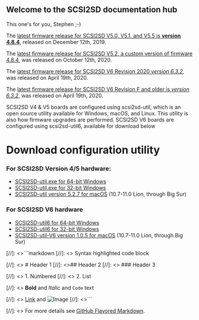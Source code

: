 ## Welcome to the SCSI2SD documentation hub

This one's for you, Stephen ;-)

The [latest firmware release for SCSI2SD V5.0, V5.1, and V5.5 is **version 4.8.4**](http://scsi2sd.com/v5/files/v4.8.4/firmware/firmware_bundle-v4.8.04.scsi2sd), released on December 12th, 2019.

The [latest firmware release for SCSI2SD V5.2, a custom version of firmware 4.8.4](http://scsi2sd.com/v5/files/v4.8.4-hardware-v5.2/firmware/SCSI2SD-V52.cyacd), was released on October 12th, 2020.

The [latest firmware release for SCSI2SD V6 Revision 2020 *version 6.3.2*](https://www.scsi2sd.com/v6/files/latest/firmware.V6.2020.dfu), was released on April 19th, 2020.

The [latest firmware release for SCSI2SD V6 Revision F and older is *version 6.3.2*](https://www.scsi2sd.com/v6/files/latest/firmware.V6.revF.dfu), was released on April 19th, 2020.

SCSI2SD V4 & V5 boards are configured using scsi2sd-util, which is an open source utility available for Windows, macOS, and Linux. This utility is also how firmware upgrades are performed. 
SCSI2SD V6 boards are configured using scsi2sd-util6, available for download below

# Download configuration utility

### For SCSI2SD Version 4/5 hardware:
- [SCSI2SD-util.exe for 64-bit Windows](http://scsi2sd.com/v5/files/v4.8.4-hardware-v5.2/windows/64bit/scsi2sd-util.exe)
- [SCSI2SD-util.exe for 32-bit Windows](http://scsi2sd.com/v5/files/v4.8.4-hardware-v5.2/windows/32bit/scsi2sd-util.exe)
- [SCSI2SD-util version 5.2.7 for macOS](http://github.com/rabbitholecomputing/SCSI2SD/releases/download/5.2.7/SCSI2SD-util.app.zip) (10.7-11.0 Lion, through Big Sur)

### For SCSI2SD V6 hardware

- [SCSI2SD-util6 for 64-bit Windows](http://scsi2sd.com/v6/files/latest/windows/32bit/scsi2sd-util6-x86-6.3.2.zip)
- [SCSI2SD-util6 for 32-bit Windows](http://scsi2sd.com/v6/files/latest/windows/64bit/scsi2sd-util6-x64-6.3.2.zip)
- [SCSI2SD-util-V6 version 1.0.5 for macOS](http://github.com/rabbitholecomputing/SCSI2SD-util-V6/releases/download/1.0.5/SCSI2SD-util-v6.app.zip) (10.7-11.0 Lion, through Big Sur)


[//]: <>```markdown
[//]: <> Syntax highlighted code block

[//]: <> # Header 1
[//]: <>## Header 2
[//]: <> ### Header 3

[//]: <> 1. Numbered
[//]: <> 2. List

[//]: <> **Bold** and _Italic_ and `Code` text

[//]: <> [Link](url) and ![Image](src)
[//]: <>```

[//]: <> For more details see [GitHub Flavored Markdown](https://guides.github.com/features/mastering-markdown/).
